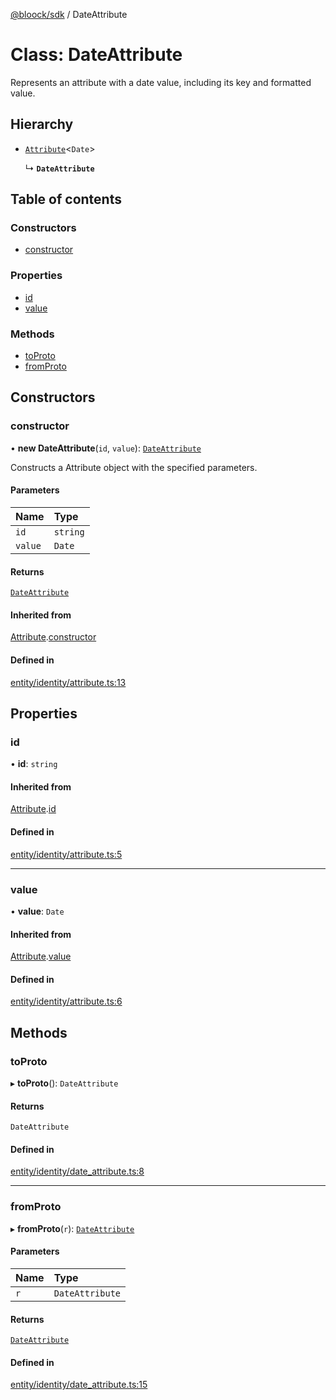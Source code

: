 [@bloock/sdk](../index.md) / DateAttribute

# Class: DateAttribute

Represents an attribute with a date value, including its key and formatted value.

## Hierarchy

- [`Attribute`](Attribute.md)\<`Date`\>

  ↳ **`DateAttribute`**

## Table of contents

### Constructors

- [constructor](DateAttribute.md#constructor)

### Properties

- [id](DateAttribute.md#id)
- [value](DateAttribute.md#value)

### Methods

- [toProto](DateAttribute.md#toproto)
- [fromProto](DateAttribute.md#fromproto)

## Constructors

### constructor

• **new DateAttribute**(`id`, `value`): [`DateAttribute`](DateAttribute.md)

Constructs a Attribute object with the specified parameters.

#### Parameters

| Name | Type |
| :------ | :------ |
| `id` | `string` |
| `value` | `Date` |

#### Returns

[`DateAttribute`](DateAttribute.md)

#### Inherited from

[Attribute](Attribute.md).[constructor](Attribute.md#constructor)

#### Defined in

[entity/identity/attribute.ts:13](https://github.com/bloock/bloock-sdk/blob/10b1e90/languages/js/src/entity/identity/attribute.ts#L13)

## Properties

### id

• **id**: `string`

#### Inherited from

[Attribute](Attribute.md).[id](Attribute.md#id)

#### Defined in

[entity/identity/attribute.ts:5](https://github.com/bloock/bloock-sdk/blob/10b1e90/languages/js/src/entity/identity/attribute.ts#L5)

___

### value

• **value**: `Date`

#### Inherited from

[Attribute](Attribute.md).[value](Attribute.md#value)

#### Defined in

[entity/identity/attribute.ts:6](https://github.com/bloock/bloock-sdk/blob/10b1e90/languages/js/src/entity/identity/attribute.ts#L6)

## Methods

### toProto

▸ **toProto**(): `DateAttribute`

#### Returns

`DateAttribute`

#### Defined in

[entity/identity/date_attribute.ts:8](https://github.com/bloock/bloock-sdk/blob/10b1e90/languages/js/src/entity/identity/date_attribute.ts#L8)

___

### fromProto

▸ **fromProto**(`r`): [`DateAttribute`](DateAttribute.md)

#### Parameters

| Name | Type |
| :------ | :------ |
| `r` | `DateAttribute` |

#### Returns

[`DateAttribute`](DateAttribute.md)

#### Defined in

[entity/identity/date_attribute.ts:15](https://github.com/bloock/bloock-sdk/blob/10b1e90/languages/js/src/entity/identity/date_attribute.ts#L15)
